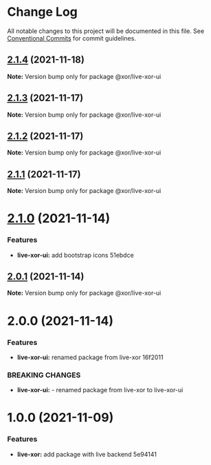 # Change Log

All notable changes to this project will be documented in this file.
See [Conventional Commits](https://conventionalcommits.org) for commit guidelines.

## [2.1.4](/compare/@xor/live-xor-ui@2.1.3...@xor/live-xor-ui@2.1.4) (2021-11-18)

**Note:** Version bump only for package @xor/live-xor-ui





## [2.1.3](/compare/@xor/live-xor-ui@2.1.2...@xor/live-xor-ui@2.1.3) (2021-11-17)

**Note:** Version bump only for package @xor/live-xor-ui





## [2.1.2](/compare/@xor/live-xor-ui@2.1.1...@xor/live-xor-ui@2.1.2) (2021-11-17)

**Note:** Version bump only for package @xor/live-xor-ui





## [2.1.1](/compare/@xor/live-xor-ui@2.1.0...@xor/live-xor-ui@2.1.1) (2021-11-17)

**Note:** Version bump only for package @xor/live-xor-ui





# [2.1.0](/compare/@xor/live-xor-ui@2.0.1...@xor/live-xor-ui@2.1.0) (2021-11-14)


### Features

* **live-xor-ui:** add bootstrap icons 51ebdce





## [2.0.1](/compare/@xor/live-xor-ui@2.0.0...@xor/live-xor-ui@2.0.1) (2021-11-14)

**Note:** Version bump only for package @xor/live-xor-ui





# 2.0.0 (2021-11-14)


### Features

* **live-xor-ui:** renamed package from live-xor 16f2011


### BREAKING CHANGES

* **live-xor-ui:** - renamed package from live-xor to live-xor-ui





# 1.0.0 (2021-11-09)


### Features

* **live-xor:** add package with live backend 5e94141
